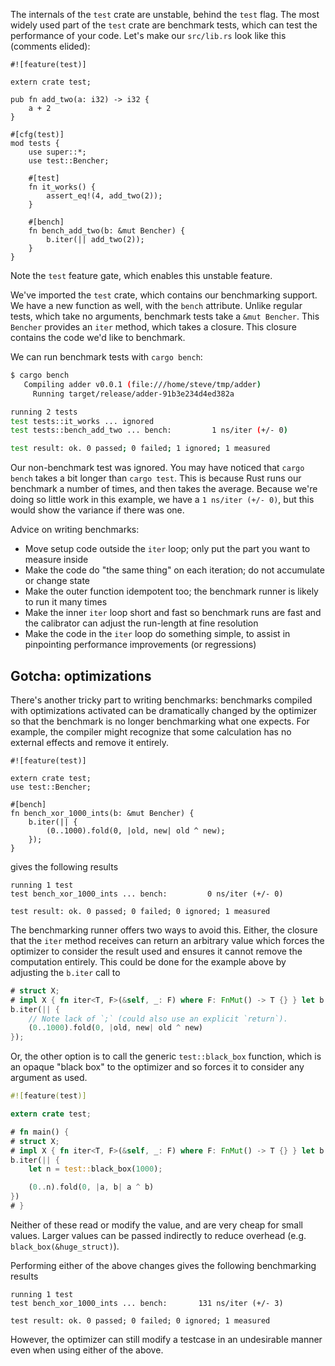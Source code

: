 The internals of the `test` crate are unstable, behind the `test` flag.  The
most widely used part of the `test` crate are benchmark tests, which can test
the performance of your code.  Let's make our `src/lib.rs` look like this
(comments elided):

```rust,no_run
#![feature(test)]

extern crate test;

pub fn add_two(a: i32) -> i32 {
    a + 2
}

#[cfg(test)]
mod tests {
    use super::*;
    use test::Bencher;

    #[test]
    fn it_works() {
        assert_eq!(4, add_two(2));
    }

    #[bench]
    fn bench_add_two(b: &mut Bencher) {
        b.iter(|| add_two(2));
    }
}
```

Note the `test` feature gate, which enables this unstable feature.

We've imported the `test` crate, which contains our benchmarking support.
We have a new function as well, with the `bench` attribute. Unlike regular
tests, which take no arguments, benchmark tests take a `&mut Bencher`. This
`Bencher` provides an `iter` method, which takes a closure. This closure
contains the code we'd like to benchmark.

We can run benchmark tests with `cargo bench`:

```bash
$ cargo bench
   Compiling adder v0.0.1 (file:///home/steve/tmp/adder)
     Running target/release/adder-91b3e234d4ed382a

running 2 tests
test tests::it_works ... ignored
test tests::bench_add_two ... bench:         1 ns/iter (+/- 0)

test result: ok. 0 passed; 0 failed; 1 ignored; 1 measured
```

Our non-benchmark test was ignored. You may have noticed that `cargo bench`
takes a bit longer than `cargo test`. This is because Rust runs our benchmark
a number of times, and then takes the average. Because we're doing so little
work in this example, we have a `1 ns/iter (+/- 0)`, but this would show
the variance if there was one.

Advice on writing benchmarks:


* Move setup code outside the `iter` loop; only put the part you want to measure inside
* Make the code do "the same thing" on each iteration; do not accumulate or change state
* Make the outer function idempotent too; the benchmark runner is likely to run
  it many times
*  Make the inner `iter` loop short and fast so benchmark runs are fast and the
   calibrator can adjust the run-length at fine resolution
* Make the code in the `iter` loop do something simple, to assist in pinpointing
  performance improvements (or regressions)

## Gotcha: optimizations

There's another tricky part to writing benchmarks: benchmarks compiled with
optimizations activated can be dramatically changed by the optimizer so that
the benchmark is no longer benchmarking what one expects. For example, the
compiler might recognize that some calculation has no external effects and
remove it entirely.

```rust,no_run
#![feature(test)]

extern crate test;
use test::Bencher;

#[bench]
fn bench_xor_1000_ints(b: &mut Bencher) {
    b.iter(|| {
        (0..1000).fold(0, |old, new| old ^ new);
    });
}
```

gives the following results

```text
running 1 test
test bench_xor_1000_ints ... bench:         0 ns/iter (+/- 0)

test result: ok. 0 passed; 0 failed; 0 ignored; 1 measured
```

The benchmarking runner offers two ways to avoid this. Either, the closure that
the `iter` method receives can return an arbitrary value which forces the
optimizer to consider the result used and ensures it cannot remove the
computation entirely. This could be done for the example above by adjusting the
`b.iter` call to

```rust
# struct X;
# impl X { fn iter<T, F>(&self, _: F) where F: FnMut() -> T {} } let b = X;
b.iter(|| {
    // Note lack of `;` (could also use an explicit `return`).
    (0..1000).fold(0, |old, new| old ^ new)
});
```

Or, the other option is to call the generic `test::black_box` function, which
is an opaque "black box" to the optimizer and so forces it to consider any
argument as used.

```rust
#![feature(test)]

extern crate test;

# fn main() {
# struct X;
# impl X { fn iter<T, F>(&self, _: F) where F: FnMut() -> T {} } let b = X;
b.iter(|| {
    let n = test::black_box(1000);

    (0..n).fold(0, |a, b| a ^ b)
})
# }
```

Neither of these read or modify the value, and are very cheap for small values.
Larger values can be passed indirectly to reduce overhead (e.g.
`black_box(&huge_struct)`).

Performing either of the above changes gives the following benchmarking results

```text
running 1 test
test bench_xor_1000_ints ... bench:       131 ns/iter (+/- 3)

test result: ok. 0 passed; 0 failed; 0 ignored; 1 measured
```

However, the optimizer can still modify a testcase in an undesirable manner
even when using either of the above.
